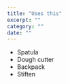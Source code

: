 ```yaml
---
title: "Uses this"
excerpt: ""
category: ""
date: ""
---
```

- Spatula
- Dough cutter
- Backpack
- Stiften